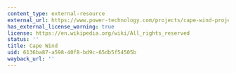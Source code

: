 ```yaml
---
content_type: external-resource
external_url: https://www.power-technology.com/projects/cape-wind-project-massachusetts/
has_external_license_warning: true
license: https://en.wikipedia.org/wiki/All_rights_reserved
status: ''
title: Cape Wind
uid: 6136ba87-a598-40f8-bd9c-65db5f54505b
wayback_url: ''
---
```

